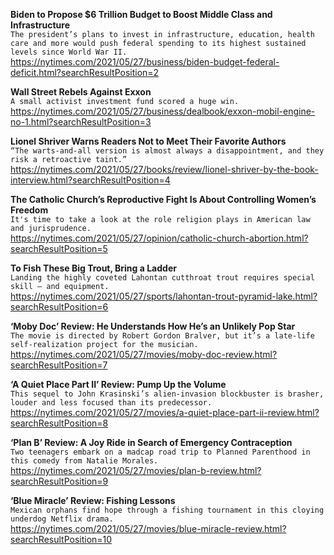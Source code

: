 **Biden to Propose $6 Trillion Budget to Boost Middle Class and Infrastructure**\
`The president’s plans to invest in infrastructure, education, health care and more would push federal spending to its highest sustained levels since World War II.`\
https://nytimes.com/2021/05/27/business/biden-budget-federal-deficit.html?searchResultPosition=2

**Wall Street Rebels Against Exxon**\
`A small activist investment fund scored a huge win.`\
https://nytimes.com/2021/05/27/business/dealbook/exxon-mobil-engine-no-1.html?searchResultPosition=3

**Lionel Shriver Warns Readers Not to Meet Their Favorite Authors**\
`“The warts-and-all version is almost always a disappointment, and they risk a retroactive taint.”`\
https://nytimes.com/2021/05/27/books/review/lionel-shriver-by-the-book-interview.html?searchResultPosition=4

**The Catholic Church’s Reproductive Fight Is About Controlling Women’s Freedom**\
`It's time to take a look at the role religion plays in American law and jurisprudence.`\
https://nytimes.com/2021/05/27/opinion/catholic-church-abortion.html?searchResultPosition=5

**To Fish These Big Trout, Bring a Ladder**\
`Landing the highly coveted Lahontan cutthroat trout requires special skill — and equipment.`\
https://nytimes.com/2021/05/27/sports/lahontan-trout-pyramid-lake.html?searchResultPosition=6

**‘Moby Doc’ Review: He Understands How He’s an Unlikely Pop Star**\
`The movie is directed by Robert Gordon Bralver, but it’s a late-life self-realization project for the musician.`\
https://nytimes.com/2021/05/27/movies/moby-doc-review.html?searchResultPosition=7

**‘A Quiet Place Part II’ Review: Pump Up the Volume**\
`This sequel to John Krasinski’s alien-invasion blockbuster is brasher, louder and less focused than its predecessor.`\
https://nytimes.com/2021/05/27/movies/a-quiet-place-part-ii-review.html?searchResultPosition=8

**‘Plan B’ Review: A Joy Ride in Search of Emergency Contraception**\
`Two teenagers embark on a madcap road trip to Planned Parenthood in this comedy from Natalie Morales.`\
https://nytimes.com/2021/05/27/movies/plan-b-review.html?searchResultPosition=9

**‘Blue Miracle’ Review: Fishing Lessons**\
`Mexican orphans find hope through a fishing tournament in this cloying underdog Netflix drama.`\
https://nytimes.com/2021/05/27/movies/blue-miracle-review.html?searchResultPosition=10


